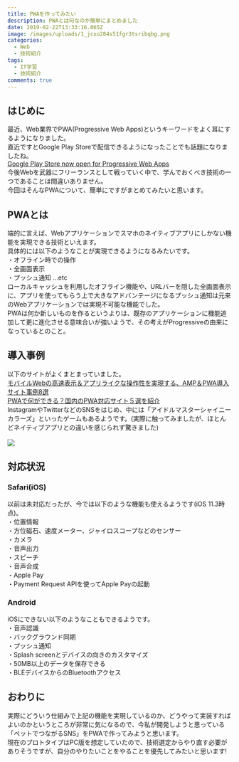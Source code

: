 ```yaml
---
title: PWAを作ってみたい
description: PWAとは何なのか簡単にまとめました
date: 2019-02-22T13:33:16.065Z
image: /images/uploads/1_jcxo284s51fgr3tsribqbg.png
categories:
  - Web
  - 技術紹介
tags:
  - IT学習
  - 技術紹介
comments: true
---
```

## はじめに

最近、Web業界でPWA(Progressive Web Apps)というキーワードをよく耳にするようになりました。<br>
直近ですとGoogle Play Storeで配信できるようになったことでも話題になりましたね。<br>
<a href="https://medium.com/@firt/google-play-store-now-open-for-progressive-web-apps-ec6f3c6ff3cc">Google Play Store now open for Progressive Web Apps</a><br>
今後Webを武器にフリーランスとして戦っていく中で、学んでおくべき技術の一つであることは間違いありません。<br>
今回はそんなPWAについて、簡単にですがまとめてみたいと思います。<br>

## PWAとは

端的に言えば、Webアプリケーションでスマホのネイティブアプリにしかない機能を実現できる技術といえます。<br>
具体的には以下のようなことが実現できるようになるみたいです。<br>
・オフライン時での操作
<br>
・全画面表示
<br>
・プッシュ通知 ...etc<br>
ローカルキャッシュを利用したオフライン機能や、URLバーを隠した全画面表示に、アプリを使ってもらう上で大きなアドバンテージになるプッシュ通知は元来のWebアプリケーションでは実現不可能な機能でした。<br>
PWAは何か新しいものを作るというよりは、既存のアプリケーションに機能追加して更に進化させる意味合いが強いようで、その考えがProgressiveの由来になっているとのこと。<br>

## 導入事例

以下のサイトがよくまとまっていました。<br>
<a href="https://www.i3design.jp/in-pocket/5997">モバイルWebの高速表示＆アプリライクな操作性を実現する、AMP＆PWA導入サイト事例8選</a><br>
<a href="https://press.monaca.io/atsushi/3040">PWAで何ができる？国内のPWA対応サイト５選を紹介
</a><br>
InstagramやTwitterなどのSNSをはじめ、中には「アイドルマスターシャイニーカラーズ」といったゲームもあるようです。(実際に触ってみましたが、ほとんどネイティブアプリとの違いを感じられず驚きました)<br>
<br>
<img src="/images/uploads/ss1.png" />
## 対応状況

### Safari(iOS)

以前は未対応だったが、今では以下のような機能も使えるようです(iOS 11.3時点)。<br>
・位置情報
<br>
・方位磁石、速度メーター、ジャイロスコープなどのセンサー
<br>
・カメラ
<br>
・音声出力
<br>
・スピーチ
<br>
・音声合成
<br>
・Apple Pay
<br>
・Payment Request APIを使ってApple Payの起動<br>

### Android

iOSにできない以下のようなこともできるようです。<br>
・音声認識<br>
・バックグラウンド同期<br>
・プッシュ通知
<br>
・Splash screenとデバイスの向きのカスタマイズ<br>
・50MB以上のデータを保存できる<br>
・BLEデバイスからのBluetoothアクセス
<br>

## おわりに

実際にどういう仕組みで上記の機能を実現しているのか、どうやって実装すればよいのかというところが非常に気になるので、今私が開発しようと思っている「ペットでつながるSNS」をPWAで作ってみようと思います。<br>
現在のプロトタイプはPC版を想定していたので、技術選定からやり直す必要がありそうですが、自分のやりたいことをやることを優先してみたいと思います!<br>
